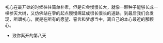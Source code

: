 初心在最开始的时候往往简单朴素，但是它会慢慢长大，就像一颗种子能够长成一棵参天大树，又仿佛站在零的起点慢慢绵延成很长很长的道路。到最后我们会发现，所谓初心，就是在所有的愿望、誓言和梦想当中，离自己的本心最近的那颗心。<br>
 - 致你离开的第八天
